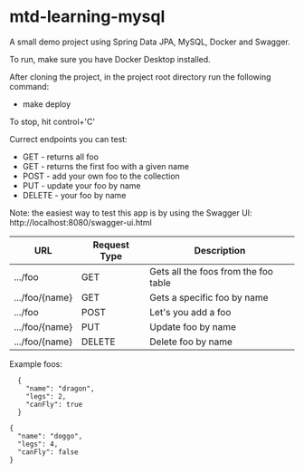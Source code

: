 # mtd-learning-mysql
A small demo project using Spring Data JPA, MySQL, Docker and Swagger.

To run, make sure you have Docker Desktop installed.

After cloning the project, in the project root directory run the following command:
- make deploy

To stop, hit control+'C'

Currect endpoints you can test:
- GET - returns all foo
- GET - returns the first foo with a given name
- POST - add your own foo to the collection
- PUT - update your foo by name
- DELETE - your foo by name

Note: the easiest way to test this app is by using the Swagger UI: http://localhost:8080/swagger-ui.html 

| URL              | Request Type | Description                          |
| -------------    |--------------|--------------------------------------|
| .../foo          | GET          | Gets all the foos from the foo table |
| .../foo/{name}   | GET          | Gets a specific foo by name          |
| .../foo          | POST         | Let's you add a foo                  |
| .../foo/{name}   | PUT          | Update foo by name                   |
| .../foo/{name}   | DELETE       | Delete foo by name                   |

Example foos:
```
  {
    "name": "dragon",
    "legs": 2,
    "canFly": true
  }
  ```
  ```
  {
    "name": "doggo",
    "legs": 4,
    "canFly": false
  }
  ```
